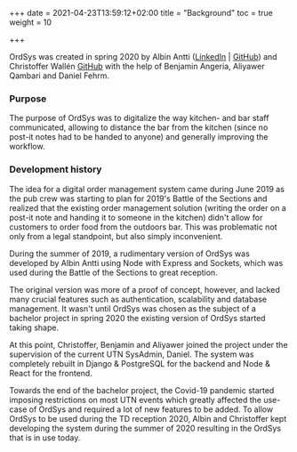 +++
date = 2021-04-23T13:59:12+02:00
title = "Background"
toc = true
weight = 10

+++

OrdSys was created in spring 2020 by Albin Antti ([LinkedIn](https://www.linkedin.com/in/albinantti) | [GitHub](https://www.github.com/albinantti)) and Christoffer Wallén [GitHub](https://github.com/chwallen) with the help of Benjamin Angeria, Aliyawer Qambari and Daniel Fehrm.

### Purpose

The purpose of OrdSys was to digitalize the way kitchen- and bar staff communicated, allowing to distance the bar from the kitchen (since no post-it notes had to be handed to anyone) and generally improving the workflow.

### Development history

The idea for a digital order management system came during June 2019 as the pub crew was starting to plan for 2019's Battle of the Sections and realized that the existing order management solution (writing the order on a post-it note and handing it to someone in the kitchen) didn't allow for customers to order food from the outdoors bar. This was problematic not only from a legal standpoint, but also simply inconvenient.

During the summer of 2019, a rudimentary version of OrdSys was developed by Albin Antti using Node with Express and Sockets, which was used during the Battle of the Sections to great reception.

The original version was more of a proof of concept, however, and lacked many crucial features such as authentication, scalability and database management. It wasn't until OrdSys was chosen as the subject of a bachelor project in spring 2020 the existing version of OrdSys started taking shape.

At this point, Christoffer, Benjamin and Aliyawer joined the project under the supervision of the current UTN SysAdmin, Daniel. The system was completely rebuilt in Django & PostgreSQL for the backend and Node & React for the frontend.

Towards the end of the bachelor project, the Covid-19 pandemic started imposing restrictions on most UTN events which greatly affected the use-case of OrdSys and required a lot of new features to be added. To allow OrdSys to be used during the TD reception 2020, Albin and Christoffer kept developing the system during the summer of 2020 resulting in the OrdSys that is in use today.
